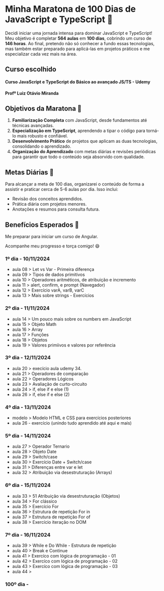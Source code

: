 # Minha Maratona de 100 Dias de JavaScript e TypeScript 🚀

Decidi iniciar uma jornada intensa para dominar JavaScript e TypeScript! Meu objetivo é completar **564 aulas** em **100 dias**, cobrindo um curso de **146 horas**. Ao final, pretendo não só conhecer a fundo essas tecnologias, mas também estar preparado para aplicá-las em projetos práticos e me especializar cada vez mais na área.

## Curso escolhido 

#### Curso JavaScript e TypeScript do Básico ao avançado JS/TS - Udemy
#### Profº Luiz Otávio Miranda

## Objetivos da Maratona 🎯
1. **Familiarização Completa** com JavaScript, desde fundamentos até técnicas avançadas.
2. **Especialização em TypeScript**, aprendendo a tipar o código para torná-lo mais robusto e confiável.
3. **Desenvolvimento Prático** de projetos que aplicam as duas tecnologias, consolidando o aprendizado.
4. **Organização do Aprendizado** com metas diárias e revisões periódicas para garantir que todo o conteúdo seja absorvido com qualidade.

## Metas Diárias 📅
Para alcançar a meta de 100 dias, organizarei o conteúdo de forma a assistir e praticar cerca de 5-6 aulas por dia. Isso inclui:
- Revisão dos conceitos aprendidos.
- Prática diária com projetos menores.
- Anotações e resumos para consulta futura.

## Benefícios Esperados 🌟
Me preparar para iniciar um curso de Angular.

Acompanhe meu progresso e torça comigo! 😄

### 1º dia - 10/11/2024

- aula 08 > Let vs Var - Primeira diferença
- aula 09 > Tipos de dados primitivos 
- aula 10 > Operadores aritméticos, de atribuição e incremento
- aula 11 > alert, confirm, e prompt (Navegador)
- aula 12 > Exercício varA, varB, varC
- aula 13 > Mais sobre strings - Exercícios

### 2º dia - 11/11/2024

- aula 14 > Um pouco mais sobre os numbers em JavaScript
- aula 15 > Objeto Math
- aula 16 > Array
- aula 17 > Funções
- aula 18 > Objetos
- aula 19 > Valores primiivos e valores por referência  

### 3º dia - 12/11/2024

- aula 20 > execício aula udemy 34.
- aula 21 > Operadores de comparação
- aula 22 > Operadores Lógicos
- aula 23 > Avaliação de curto-circuito 
- aula 24 > if, else if e else (1)
- aula 26 > if, else if e else (2)

### 4º dia - 13/11/2024

- modelo > Modelo HTML e CSS para exercícios posteriores
- aula 26 - exercício (unindo tudo aprendido até aqui e mais)

### 5º dia - 14/11/2024

- aula 27 > Operador Ternario
- aula 28 > Objeto Date
- aula 29 > Switch/case
- aula 30 > Exercício Date + Switch/case
- aula 31 > Diferenças entre var e let
- aula 32 > Atribuição via desestruturação (Arrays)

### 6º dia - 15/11/2024

- aula 33 > 51 Atribuição via desestruturação (Objetos)
- aula 34 > For clássico
- aula 35 > Exercício For
- aula 36 > Estrutura de repetição For in
- aula 37 > Estrutura de repetição For of
- aula 38 > Exercício iteração no DOM

### 7º dia - 16/11/2024

- aula 39 > While e Do While - Estrutura de repetição
- aula 40 > Break e Continue
- aula 41 > Exercíco com lógica de programação - 01
- aula 42 > Exercíco com lógica de programação - 02
- aula 43 > Exercíco com lógica de programação - 03
- aula 44 >
### 100º dia - 